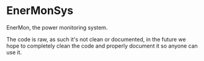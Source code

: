 # EnerMonSys

EnerMon, the power monitoring system.

The code is raw, as such it's not clean or documented, in the future we hope to completely clean the code and properly document it so anyone can use it.
